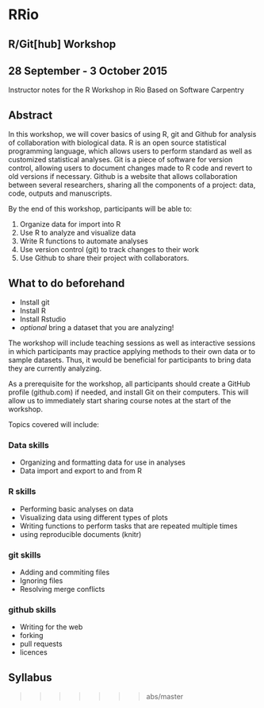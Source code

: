 # RRio
## R/Git[hub] Workshop
## 28 September - 3 October 2015

Instructor notes for the R Workshop in Rio
Based on Software Carpentry

## Abstract

In this workshop, we will cover basics of using R, git and Github for analysis of collaboration with biological data. R is an open source statistical programming language, which allows users to perform standard as well as customized statistical analyses.  Git is a piece of software for version control, allowing users to document changes made to R code and revert to old versions if necessary.  Github is a website that allows collaboration between several researchers, sharing all the components of a project: data, code, outputs and manuscripts.

By the end of this workshop, participants will be able to:

1. Organize data for import into R 
2. Use R to analyze and visualize data
3. Write R functions to automate analyses
4. Use version control (git) to track changes to their work
5. Use Github to share their project with collaborators.

## What to do beforehand

* Install git
* Install R
* Install Rstudio
* _optional_ bring a dataset that you are analyzing!

The workshop will include teaching sessions as well as interactive sessions in which participants may practice applying methods to their own data or to sample datasets.  Thus, it would be beneficial for participants to bring data they are currently analyzing.

As a prerequisite for the workshop, all participants should create a GitHub profile (github.com) if needed, and install Git on their computers.  This will allow us to immediately start sharing course notes at the start of the workshop.

Topics covered will include:

### Data skills


* Organizing and formatting data for use in analyses
* Data import and export to and from R

### R skills

* Performing basic analyses on data 
* Visualizing data using different types of plots
* Writing functions to perform tasks that are repeated multiple times
* using reproducible documents (knitr)

### git skills

* Adding and commiting files
* Ignoring files
* Resolving merge conflicts

### github skills

* Writing for the web
* forking
* pull requests
* licences



## Syllabus
>>>>>>> abs/master
